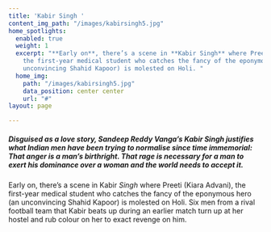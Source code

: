 ```yaml
---
title: 'Kabir Singh '
content_img_path: "/images/kabirsingh5.jpg"
home_spotlights:
  enabled: true
  weight: 1
  excerpt: "**Early on**, there’s a scene in **Kabir Singh** where Preeti (Kiara Advani),
    the first-year medical student who catches the fancy of the eponymous hero (an
    unconvincing Shahid Kapoor) is molested on Holi. "
  home_img:
    path: "/images/kabirsingh5.jpg"
    data_position: center center
    url: "#"
layout: page

---
```

##### Disguised as a love story, Sandeep Reddy Vanga’s Kabir Singh justifies what Indian men have been trying to normalise since time immemorial: That anger is a man’s birthright. That rage is necessary for a man to exert his dominance over a woman and the world needs to accept it.

Early on, there’s a scene in Kabir _Singh_ where Preeti (Kiara Advani), the first-year medical student who catches the fancy of the eponymous hero (an unconvincing Shahid Kapoor) is molested on Holi. Six men from a rival football team that Kabir beats up during an earlier match turn up at her hostel and rub colour on her to exact revenge on him.